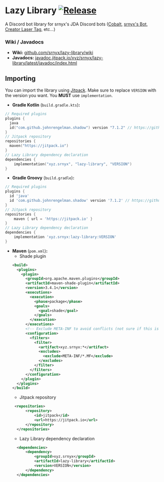 # Lazy Library [![Release](https://jitpack.io/v/srnyx/lazy-library.svg)](https://jitpack.io/#xyz.srnyx/lazy-library)

A Discord bot library for srnyx's JDA Discord bots ([Cobalt](https://github.com/Venox-Network/cobalt), [srnyx's Bot](https://github.com/srnyx/srnyx-bot), [Creator Laser Tag](https://github.com/Venox-Network/laser-tag-bot), etc...)

### Wiki / Javadocs

- **Wiki:** [github.com/srnyx/lazy-library/wiki](https://github.com/srnyx/lazy-library/wiki)
- **Javadocs:** [javadoc.jitpack.io/xyz/srnyx/lazy-library/latest/javadoc/index.html](https://javadoc.jitpack.io/xyz/srnyx/lazy-library/latest/javadoc/index.html)

## Importing

You can import the library using [Jitpack](https://jitpack.io/#xyz.srnyx/lazy-library). Make sure to replace `VERSION` with the version you want. You **MUST** use `implementation`.

- **Gradle Kotlin** (`build.gradle.kts`)**:**
```kotlin
// Required plugins
plugins {
  java
  id("com.github.johnrengelman.shadow") version "7.1.2" // https://github.com/johnrengelman/shadow/releases/latest
}
// Jitpack repository
repositories {
  maven("https://jitpack.io")
}
// Lazy Library dependency declaration
dependencies {
    implementation("xyz.srnyx", "lazy-library", "VERSION")
}
```
- **Gradle Groovy** (`build.gradle`)**:**
```groovy
// Required plugins
plugins {
  id 'java'
  id 'com.github.johnrengelman.shadow' version '7.1.2' // https://github.com/johnrengelman/shadow/releases/latest
}
// Jitpack repository
repositories {
    maven { url = 'https://jitpack.io' }
}
// Lazy Library dependency declaration
dependencies {
    implementation 'xyz.srnyx:lazy-library:VERSION'
}
```
* **Maven** (`pom.xml`)**:**
    * Shade plugin
  ```xml
  <build>
    <plugins>
      <plugin>
        <groupId>org.apache.maven.plugins</groupId>
        <artifactId>maven-shade-plugin</artifactId>
        <version>3.4.1</version>
        <executions>
          <execution>
            <phase>package</phase>
            <goals>
              <goal>shade</goal>
            </goals>
          </execution>
        </executions>
        <!-- Exclude META-INF to avoid conflicts (not sure if this is needed) -->
        <configuration>
          <filters>
            <filter>
              <artifact>xyz.srnyx:*</artifact>
              <excludes>
                <exclude>META-INF/*.MF</exclude>
              </excludes>
            </filter>
          </filters>
        </configuration>
      </plugin>
    </plugins>
  </build>
  ```
    * Jitpack repository
  ```xml
   <repositories>
        <repository>
            <id>jitpack</id>
            <url>https://jitpack.io</url>
        </repository>
    </repositories>
  ```
    * Lazy Library dependency declaration
  ```xml
    <dependencies>
        <dependency>
            <groupId>xyz.srnyx</groupId>
            <artifactId>lazy-library</artifactId>
            <version>VERSION</version>
        </dependency>
    </dependencies>
  ```
